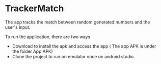 # TrackerMatch

The app tracks the match between random generated numbers and the user's input.

To run the application, there are two ways

  - Download to install the apk and access the app ( The app APK is under the folder App APK)
  - Clone the project to run on emulator once on android studio.
